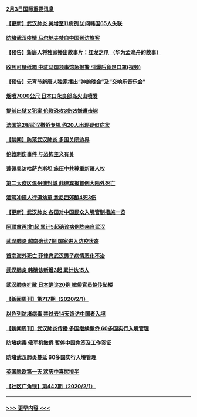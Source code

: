 #### [2月3日国际重要讯息](../pages/prog202/a102767896.md?t=02031901) 
#### [【更新】武汉肺炎 美增至11病例 访问韩国65人失联](../pages/prog202/a102758911.md?t=02031901) 
#### [防堵武汉疫情 马尔地夫禁自中国到访旅客](../pages/prog202/a102767847.md?t=02031901) 
#### [【预告】新唐人将独家播出故事片：红龙之爪 （华为孟晚舟的故事）](../pages/prog202/a102767728.md?t=02031901) 
#### [收到可疑纸箱 中驻马国领事馆急报警 引爆后竟是口罩(视频)](../pages/prog202/a102767695.md?t=02031901) 
#### [【预告】元宵节新唐人独家播出“神韵晚会”及“交响乐音乐会”](../pages/prog202/a102767674.md?t=02031901) 
#### [烟喷7000公尺 日本口永良部岛火山喷发](../pages/prog202/a102767687.md?t=02031901) 
#### [提前出狱又犯案 伦敦恐攻3伤凶嫌遭击毙](../pages/prog202/a102767635.md?t=02031901) 
#### [法国第2架武汉撤侨专机 约20人出现疑似症状](../pages/prog202/a102767617.md?t=02031901) 
#### [【禁闻】防范武汉肺炎  多国关闭边界](../pages/prog202/a102767542.md?t=02031901) 
#### [伦敦刺伤事件 与恐怖主义有关](../pages/prog202/a102767509.md?t=02031901) 
#### [蓬佩奥访哈萨克斯坦 施压中共尊重新疆人权](../pages/prog202/a102767395.md?t=02031901) 
#### [第二大疫区温州遭封城 菲律宾报首例大陆外死亡](../pages/prog202/a102767388.md?t=02031901) 
#### [酒驾冲撞人行道幼童 悉尼西郊酿4死3伤](../pages/prog202/a102767238.md?t=02031901) 
#### [【更新】武汉肺炎 各国对中国民众入境管制措施一览](../pages/prog202/a102767170.md?t=02031901) 
#### [阿联酋再增1起 累计5起确诊病例均来自武汉](../pages/prog202/a102767207.md?t=02031901) 
#### [武汉肺炎 越南确诊7例 国家进入防疫状态](../pages/prog202/a102767186.md?t=02031901) 
#### [首宗海外死亡 菲律宾武汉男子病情恶化不治](../pages/prog202/a102767150.md?t=02031901) 
#### [武汉肺炎 韩确诊新增3起 累计达15人](../pages/prog202/a102767132.md?t=02031901) 
#### [武汉肺炎扩散 日本确诊20例 撤侨官员惊传坠楼](../pages/prog202/a102767109.md?t=02031901) 
#### [【新闻周刊】第717期（2020/2/1）](../pages/prog202/a102767114.md?t=02031901) 
#### [以色列防堵病毒 禁过去14天造访中国者入境](../pages/prog202/a102767091.md?t=02031901) 
#### [【新闻周刊】武汉肺炎传播 多国继续撤侨 60多国实行入境管理](../pages/prog202/a102767044.md?t=02031901) 
#### [防堵病毒 俄军机撤侨 暂停中国免签及工作签证](../pages/prog202/a102767084.md?t=02031901) 
#### [防堵武汉肺炎蔓延 60多国实行入境管理](../pages/prog202/a102766756.md?t=02031901) 
#### [英国脱欧第一天 欢庆中喜忧掺半](../pages/prog202/a102766971.md?t=02031901) 
#### [【社区广角镜】第442期（2020/2/1）](../pages/prog202/a102766826.md?t=02031901) 

----
#### [ >>> 更早内容 <<< ](../indexes/prog202-earlier.md)
